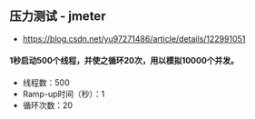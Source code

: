 ## 压力测试 - jmeter
* https://blog.csdn.net/yu97271486/article/details/122991051

#### 1秒启动500个线程，并使之循环20次，用以模拟10000个并发。
* 线程数：500
* Ramp-up时间（秒）：1
* 循环次数：20
